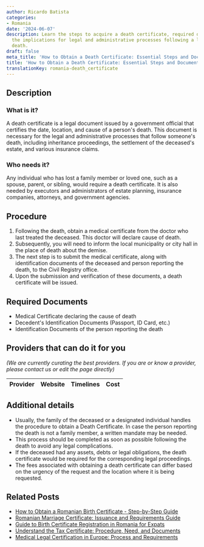 ```yaml
---
author: Ricardo Batista
categories:
- Romania
date: '2024-06-07'
description: Learn the steps to acquire a death certificate, required documents, and
  the implications for legal and administrative processes following a loved one's
  death.
draft: false
meta_title: 'How to Obtain a Death Certificate: Essential Steps and Documents'
title: 'How to Obtain a Death Certificate: Essential Steps and Documents'
translationKey: romania-death_certificate
---
```


## Description
### What is it?
A death certificate is a legal document issued by a government official that certifies the date, location, and cause of a person's death. This document is necessary for the legal and administrative processes that follow someone's death, including inheritance proceedings, the settlement of the deceased's estate, and various insurance claims.

### Who needs it?
Any individual who has lost a family member or loved one, such as a spouse, parent, or sibling, would require a death certificate. It is also needed by executors and administrators of estate planning, insurance companies, attorneys, and government agencies.

## Procedure
1. Following the death, obtain a medical certificate from the doctor who last treated the deceased. This doctor will declare cause of death.
2. Subsequently, you will need to inform the local municipality or city hall in the place of death about the demise.
3. The next step is to submit the medical certificate, along with identification documents of the deceased and person reporting the death, to the Civil Registry office.
4. Upon the submission and verification of these documents, a death certificate will be issued.

## Required Documents
- Medical Certificate declaring the cause of death
- Decedent's Identification Documents (Passport, ID Card, etc.)
- Identification Documents of the person reporting the death

## Providers that can do it for you

_(We are currently curating the best providers. If you are or know a provider, please contact us or edit the page directly)_

| Provider        |     Website     |     Timelines    |       Cost      |
| :-------------: | :-------------: |  :-------------: | :-------------: |

## Additional details
- Usually, the family of the deceased or a designated individual handles the procedure to obtain a Death Certificate. In case the person reporting the death is not a family member, a written mandate may be needed.
- This process should be completed as soon as possible following the death to avoid any legal complications.
- If the deceased had any assets, debts or legal obligations, the death certificate would be required for the corresponding legal proceedings. 
- The fees associated with obtaining a death certificate can differ based on the urgency of the request and the location where it is being requested.


## Related Posts

- [How to Obtain a Romanian Birth Certificate - Step-by-Step Guide](https://tramitit.com/guides/romania/birth_certificate/)
- [Romanian Marriage Certificate: Issuance and Requirements Guide](https://tramitit.com/guides/romania/marriage_certificate/)
- [Guide to Birth Certificate Registration in Romania for Expats](https://tramitit.com/guides/romania/birth_certificate_registration_for_expats/)
- [Understand the Tax Certificate: Procedure, Need, and Documents](https://tramitit.com/guides/romania/tax_certificate/)
- [Medical Legal Certification in Europe: Process and Requirements](https://tramitit.com/guides/romania/medical_legal_institute/)